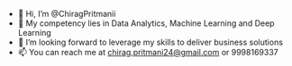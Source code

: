 - 👋 Hi, I’m @ChiragPritmanii
- 👀 My competency lies in Data Analytics, Machine Learning and Deep Learning
- 💞️ I’m looking forward to leverage my skills to deliver business solutions
- 📫 You can reach me at chirag.pritmani24@gmail.com or 9998169337

<!---
ChiragPritmanii/ChiragPritmanii is a ✨ special ✨ repository because its `README.md` (this file) appears on your GitHub profile.
You can click the Preview link to take a look at your changes.
--->
